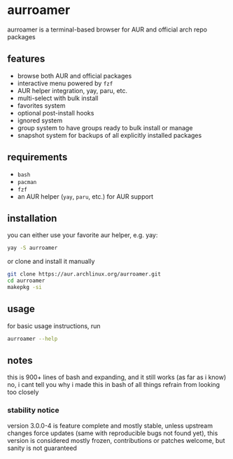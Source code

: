 # aurroamer

aurroamer is a terminal-based browser for AUR and official arch repo packages                                                                  

## features

- browse both AUR and official packages
- interactive menu powered by `fzf`
- AUR helper integration, yay, paru, etc. 
- multi-select with bulk install
- favorites system
- optional post-install hooks
- ignored system
- group system to have groups ready to bulk install or manage
- snapshot system for backups of all explicitly installed packages
## requirements

- `bash`
- `pacman`
- `fzf`
- an AUR helper (`yay`, `paru`, etc.) for AUR support

## installation
you can either use your favorite aur helper, e.g. yay:
```bash
yay -S aurroamer
```
or clone and install it manually
```bash
git clone https://aur.archlinux.org/aurroamer.git
cd aurroamer
makepkg -si
```
## usage
for basic usage instructions, run 
```bash
aurroamer --help
```
## notes
this is 900+ lines of bash and expanding, and it still works (as far as i know)
no, i cant tell you why i made this in bash of all things
refrain from looking too closely
### stability notice
version 3.0.0-4 is feature complete and mostly stable, unless upstream changes force updates (same with reproducible bugs not found yet), this version is considered mostly frozen, contributions or patches welcome, but sanity is not guaranteed
